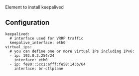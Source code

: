 Element to install keepalived

Configuration
-------------

    keepalived:
      # interface used for VRRP traffic
      keepalive_interface: eth0
    virtual_ips:
      # you can define one or more virtual IPs including IPv6:
      - ip: 192.0.2.254/24
        interface: eth0
      - ip: fe80::5cc1:afff:fe58:143b/64
        interface: br-ctlplane
